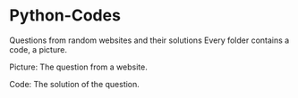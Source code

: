 # Python-Codes
Questions from random websites and their solutions
Every folder contains a code, a picture.

Picture: The question from a website.

Code: The solution of the question.
